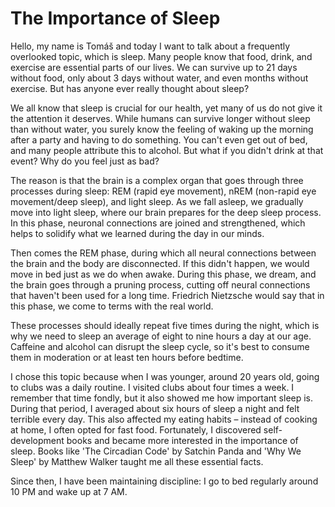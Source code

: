 # The Importance of Sleep

Hello, my name is Tomáš and today I want to talk about a frequently overlooked topic, which is sleep. Many people know that food, drink, and exercise are essential parts of our lives. We can survive up to 21 days without food, only about 3 days without water, and even months without exercise. But has anyone ever really thought about sleep?

We all know that sleep is crucial for our health, yet many of us do not give it the attention it deserves. While humans can survive longer without sleep than without water, you surely know the feeling of waking up the morning after a party and having to do something. You can't even get out of bed, and many people attribute this to alcohol. But what if you didn't drink at that event? Why do you feel just as bad?

The reason is that the brain is a complex organ that goes through three processes during sleep: REM (rapid eye movement), nREM (non-rapid eye movement/deep sleep), and light sleep. As we fall asleep, we gradually move into light sleep, where our brain prepares for the deep sleep process. In this phase, neuronal connections are joined and strengthened, which helps to solidify what we learned during the day in our minds.

Then comes the REM phase, during which all neural connections between the brain and the body are disconnected. If this didn't happen, we would move in bed just as we do when awake. During this phase, we dream, and the brain goes through a pruning process, cutting off neural connections that haven't been used for a long time. Friedrich Nietzsche would say that in this phase, we come to terms with the real world.

These processes should ideally repeat five times during the night, which is why we need to sleep an average of eight to nine hours a day at our age. Caffeine and alcohol can disrupt the sleep cycle, so it's best to consume them in moderation or at least ten hours before bedtime.

I chose this topic because when I was younger, around 20 years old, going to clubs was a daily routine. I visited clubs about four times a week. I remember that time fondly, but it also showed me how important sleep is. During that period, I averaged about six hours of sleep a night and felt terrible every day. This also affected my eating habits – instead of cooking at home, I often opted for fast food. Fortunately, I discovered self-development books and became more interested in the importance of sleep. Books like 'The Circadian Code' by Satchin Panda and 'Why We Sleep' by Matthew Walker taught me all these essential facts.

Since then, I have been maintaining discipline: I go to bed regularly around 10 PM and wake up at 7 AM.

